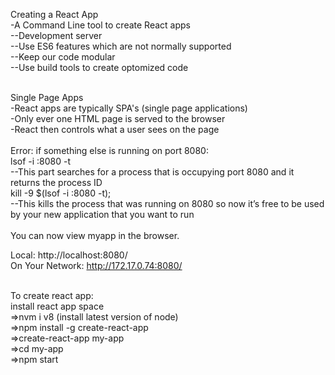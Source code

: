 Creating a React App </br>
-A Command Line tool to create React apps </br>
--Development server </br>
--Use ES6 features which are not normally supported </br>
--Keep our code  modular </br>
--Use build tools to create optomized code </br> 

</br>
Single Page Apps </br>
-React apps are typically SPA's (single page applications) </br>
-Only ever one HTML page is served to the browser </br>
-React then controls what a user sees on the page </br> 

</br>
Error: if something else is running on port 8080: </br>
lsof -i :8080 -t </br>
--This part searches for a process that is occupying port 8080 and it returns the process ID </br>
kill -9 $(lsof -i :8080 -t); </br>
--This kills the process that was running on 8080 so now it’s free to be used by your new application that you want to run  </br>

</br>
You can now view myapp in the browser. </br>

  Local:            http://localhost:8080/ </br>
  On Your Network:  http://172.17.0.74:8080/ </br>
  

</br>
To create react app:  </br>
install react app space </br>
=>nvm i v8 (install latest version of node) </br>
=>npm install -g create-react-app </br>
=>create-react-app my-app </br>
=>cd my-app </br>
=>npm start </br>